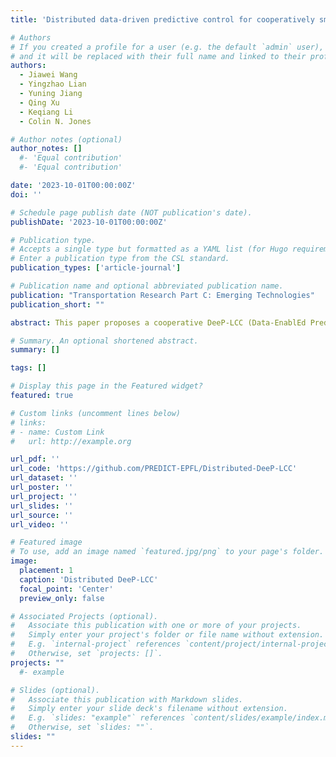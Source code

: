```yaml
---
title: 'Distributed data-driven predictive control for cooperatively smoothing mixed traffic flow'

# Authors
# If you created a profile for a user (e.g. the default `admin` user), write the username (folder name) here
# and it will be replaced with their full name and linked to their profile.
authors:
  - Jiawei Wang
  - Yingzhao Lian
  - Yuning Jiang
  - Qing Xu
  - Keqiang Li
  - Colin N. Jones

# Author notes (optional)
author_notes: []
  #- 'Equal contribution'
  #- 'Equal contribution'

date: '2023-10-01T00:00:00Z'
doi: ''

# Schedule page publish date (NOT publication's date).
publishDate: '2023-10-01T00:00:00Z'

# Publication type.
# Accepts a single type but formatted as a YAML list (for Hugo requirements).
# Enter a publication type from the CSL standard.
publication_types: ['article-journal']

# Publication name and optional abbreviated publication name.
publication: "Transportation Research Part C: Emerging Technologies"
publication_short: ""

abstract: This paper proposes a cooperative DeeP-LCC (Data-EnablEd Predictive Leading Cruise Control) formulation and its distributed implementation algorithm. In cooperative DeeP-LCC, the traffic system is naturally partitioned into multiple subsystems with one single CAV, which collects local trajectory data for subsystem behavior predictions based on the Willems’ fundamental lemma. Meanwhile, the cross-subsystem interaction is formulated as a coupling constraint. Then, we employ the Alternating Direction Method of Multipliers (ADMM) to design the distributed DeeP-LCC algorithm. This algorithm achieves both computation and communication efficiency, as well as trajectory data privacy, through parallel calculation. Our simulations on different traffic scales verify the real-time wave-dampening potential of distributed DeeP-LCC, which can reduce fuel consumption by over 31.84% in a large-scale traffic system of 100 vehicles with only 5%–20% CAVs.

# Summary. An optional shortened abstract.
summary: []

tags: []

# Display this page in the Featured widget?
featured: true

# Custom links (uncomment lines below)
# links:
# - name: Custom Link
#   url: http://example.org

url_pdf: ''
url_code: 'https://github.com/PREDICT-EPFL/Distributed-DeeP-LCC'
url_dataset: ''
url_poster: ''
url_project: ''
url_slides: ''
url_source: ''
url_video: ''

# Featured image
# To use, add an image named `featured.jpg/png` to your page's folder.
image:
  placement: 1
  caption: 'Distributed DeeP-LCC'
  focal_point: 'Center'
  preview_only: false

# Associated Projects (optional).
#   Associate this publication with one or more of your projects.
#   Simply enter your project's folder or file name without extension.
#   E.g. `internal-project` references `content/project/internal-project/index.md`.
#   Otherwise, set `projects: []`.
projects: ""
  #- example

# Slides (optional).
#   Associate this publication with Markdown slides.
#   Simply enter your slide deck's filename without extension.
#   E.g. `slides: "example"` references `content/slides/example/index.md`.
#   Otherwise, set `slides: ""`.
slides: ""
---
```



